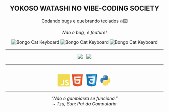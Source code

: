 <h2 align="center">YOKOSO WATASHI NO VIBE-CODING SOCIETY</h2>

<div align="center">
  <p>Codando bugs e quebrando teclados 🔥⌨️</p>
  <p><i>Não é bug, é feature!</i></p>
   <img src="https://media1.tenor.com/m/ifXZEfDRq_cAAAAd/amor.gif" width="150" alt="Bongo Cat Keyboard" />
   <img src="https://media1.tenor.com/m/ifXZEfDRq_cAAAAd/amor.gif" width="150" alt="Bongo Cat Keyboard" /> 
   <img src="https://media1.tenor.com/m/ifXZEfDRq_cAAAAd/amor.gif" width="150" alt="Bongo Cat Keyboard" />
</div>

---

<div align="center" style="display: flex; justify-content: center; flex-wrap: wrap; gap: 10px;">
  <a href="https://github.com/DevisBorg">
    <img height="180em" src="https://github-readme-stats.vercel.app/api?username=DevisBorg&show_icons=true&theme=tokyonight&include_all_commits=true&count_private=true"/>
  </a>
  <a href="https://github.com/DevisBorg">
    <img height="180em" src="https://github-readme-stats.vercel.app/api/top-langs/?username=DevisBorg&layout=compact&langs_count=6&theme=tokyonight"/>
  </a>
</div>


---

<div align="center"><br>
  <img align="center" alt="JavaScript" height="40" width="40" src="https://raw.githubusercontent.com/devicons/devicon/master/icons/javascript/javascript-plain.svg">
  <img align="center" alt="HTML" height="40" width="40" src="https://raw.githubusercontent.com/devicons/devicon/master/icons/html5/html5-original.svg">
  <img align="center" alt="CSS" height="40" width="40" src="https://raw.githubusercontent.com/devicons/devicon/master/icons/css3/css3-original.svg">
  <img align="center" alt="Python" height="40" width="40" src="https://raw.githubusercontent.com/devicons/devicon/master/icons/python/python-original.svg">
</div>

---

<div align="center">
  <span><i>“Não é gambiarra se funciona.”</i><br>
  <i>~ Tzu, Sun; Pai da Computaria</i></span>
</div>

